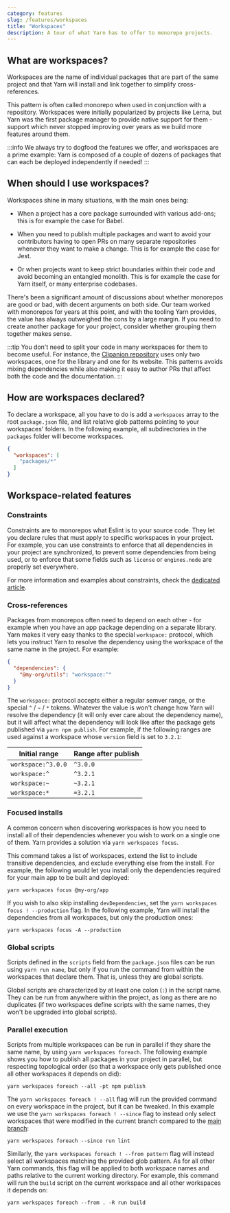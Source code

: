 ```yaml
---
category: features
slug: /features/workspaces
title: "Workspaces"
description: A tour of what Yarn has to offer to monorepo projects.
---
```


## What are workspaces?

Workspaces are the name of individual packages that are part of the same project and that Yarn will install and link together to simplify cross-references.

This pattern is often called monorepo when used in conjunction with a repository. Workspaces were initially popularized by projects like Lerna, but Yarn was the first package manager to provide native support for them - support which never stopped improving over years as we build more features around them.

:::info
We always try to dogfood the features we offer, and workspaces are a prime example: Yarn is composed of a couple of dozens of packages that can each be deployed independently if needed!
:::

## When should I use workspaces?

Workspaces shine in many situations, with the main ones being:

- When a project has a core package surrounded with various add-ons; this is for example the case for Babel.

- When you need to publish multiple packages and want to avoid your contributors having to open PRs on many separate repositories whenever they want to make a change. This is for example the case for Jest.

- Or when projects want to keep strict boundaries within their code and avoid becoming an entangled monolith. This is for example the case for Yarn itself, or many enterprise codebases.

There's been a significant amount of discussions about whether monorepos are good or bad, with decent arguments on both side. Our team worked with monorepos for years at this point, and with the tooling Yarn provides, the value has always outweighed the cons by a large margin. If you need to create another package for your project, consider whether grouping them together makes sense.

:::tip
You don't need to split your code in many workspaces for them to become useful. For instance, the [Clipanion repository](https://github.com/arcanis/clipanion) uses only two workspaces, one for the library and one for its website. This patterns avoids mixing dependencies while also making it easy to author PRs that affect both the code and the documentation.
:::

## How are workspaces declared?

To declare a workspace, all you have to do is add a `workspaces` array to the root `package.json` file, and list relative glob patterns pointing to your workspaces' folders. In the following example, all subdirectories in the `packages` folder will become workspaces.

```json
{
  "workspaces": [
    "packages/*"
  ]
}
```

## Workspace-related features

### Constraints

Constraints are to monorepos what Eslint is to your source code. They let you declare rules that must apply to specific workspaces in your project. For example, you can use constraints to enforce that all dependencies in your project are synchronized, to prevent some dependencies from being used, or to enforce that some fields such as `license` or `engines.node` are properly set everywhere.

For more information and examples about constraints, check the [dedicated article](/features/constraints).

### Cross-references

Packages from monorepos often need to depend on each other - for example when you have an app package depending on a separate library. Yarn makes it very easy thanks to the special `workspace:` protocol, which lets you instruct Yarn to resolve the dependency using the workspace of the same name in the project. For example:

```json
{
  "dependencies": {
    "@my-org/utils": "workspace:^"
  }
}
```

The `workspace:` protocol accepts either a regular semver range, or the special `^` / `~` / `*` tokens. Whatever the value is won't change how Yarn will resolve the dependency (it will only ever care about the dependency name), but it will affect what the dependency will look like after the package gets published via `yarn npm publish`. For example, if the following ranges are used against a workspace whose `version` field is set to `3.2.1`:

| Initial range | Range after publish |
| --- | --- |
| `workspace:^3.0.0` | `^3.0.0` |
| `workspace:^` | `^3.2.1` |
| `workspace:~` | `~3.2.1` |
| `workspace:*` | `=3.2.1` |

### Focused installs

A common concern when discovering workspaces is how you need to install all of their dependencies whenever you wish to work on a single one of them. Yarn provides a solution via `yarn workspaces focus`.

This command takes a list of workspaces, extend the list to include transitive dependencies, and exclude everything else from the install. For example, the following would let you install only the dependencies required for your main app to be built and deployed:

```
yarn workspaces focus @my-org/app
```

If you wish to also skip installing `devDependencies`, set the `yarn workspaces focus ! --production` flag. In the following example, Yarn will install the dependencies from all workspaces, but only the production ones:

```
yarn workspaces focus -A --production
```

### Global scripts

Scripts defined in the `scripts` field from the `package.json` files can be run using `yarn run name`, but only if you run the command from within the workspaces that declare them. That is, unless they are global scripts.

Global scripts are characterized by at least one colon (`:`) in the script name. They can be run from anywhere within the project, as long as there are no duplicates (if two workspaces define scripts with the same names, they won't be upgraded into global scripts).

### Parallel execution

Scripts from multiple workspaces can be run in parallel if they share the same name, by using `yarn workspaces foreach`. The following example shows you how to publish all packages in your project in parallel, but respecting topological order (so that a workspace only gets published once all other workspaces it depends on did):

```
yarn workspaces foreach --all -pt npm publish
```

The `yarn workspaces foreach ! --all` flag will run the provided command on every workspace in the project, but it can be tweaked. In this example we use the `yarn workspaces foreach ! --since` flag to instead only select workspaces that were modified in the current branch compared to the [main branch](/):

```
yarn workspaces foreach --since run lint
```

Similarly, the `yarn workspaces foreach ! --from pattern` flag will instead select all workspaces matching the provided glob pattern. As for all other Yarn commands, this flag will be applied to both workspace names and paths relative to the current working directory. For example, this command will run the `build` script on the current workspace and all other workspaces it depends on:

```
yarn workspaces foreach --from . -R run build
```
